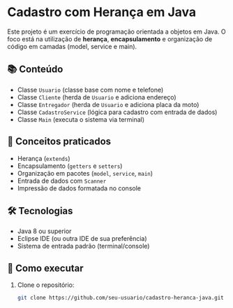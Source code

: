 # Cadastro com Herança em Java

Este projeto é um exercício de programação orientada a objetos em Java. O foco está na utilização de **herança**, **encapsulamento** e organização de código em camadas (model, service e main).

## 📚 Conteúdo

- Classe `Usuario` (classe base com nome e telefone)
- Classe `Cliente` (herda de `Usuario` e adiciona endereço)
- Classe `Entregador` (herda de `Usuario` e adiciona placa da moto)
- Classe `CadastroService` (lógica para cadastro com entrada de dados)
- Classe `Main` (executa o sistema via terminal)

## 🧠 Conceitos praticados

- Herança (`extends`)
- Encapsulamento (`getters` e `setters`)
- Organização em pacotes (`model`, `service`, `main`)
- Entrada de dados com `Scanner`
- Impressão de dados formatada no console

## 🛠️ Tecnologias

- Java 8 ou superior
- Eclipse IDE (ou outra IDE de sua preferência)
- Sistema de entrada padrão (terminal/console)

## 🚀 Como executar

1. Clone o repositório:
   ```bash
   git clone https://github.com/seu-usuario/cadastro-heranca-java.git
